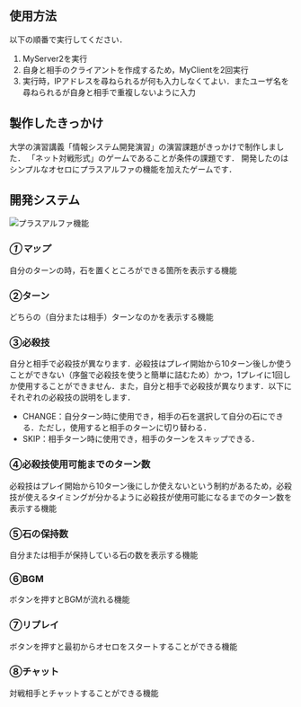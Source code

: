 ## 使用方法
以下の順番で実行してください．
1. MyServer2を実行
2. 自身と相手のクライアントを作成するため，MyClientを2回実行
3. 実行時，IPアドレスを尋ねられるが何も入力しなくてよい．またユーザ名を尋ねられるが自身と相手で重複しないように入力

## 製作したきっかけ
大学の演習講義「情報システム開発演習」の演習課題がきっかけで制作しました．
「ネット対戦形式」のゲームであることが条件の課題です．
開発したのはシンプルなオセロにプラスアルファの機能を加えたゲームです．

## 開発システム
![プラスアルファ機能](https://user-images.githubusercontent.com/67993065/213368591-5e18c773-cbd8-4fae-80d1-12b7a5144076.png)

### *①マップ*
自分のターンの時，石を置くところができる箇所を表示する機能

### ②ターン
どちらの（自分または相手）ターンなのかを表示する機能

### ③必殺技
自分と相手で必殺技が異なります．必殺技はプレイ開始から10ターン後しか使うことができない（序盤で必殺技を使うと簡単に詰むため）かつ，1プレイに1回しか使用することができません．また，自分と相手で必殺技が異なります．以下にそれぞれの必殺技の説明をします．
- CHANGE：自分ターン時に使用でき，相手の石を選択して自分の石にできる．ただし，使用すると相手のターンに切り替わる．
- SKIP：相手ターン時に使用でき，相手のターンをスキップできる．

### ④必殺技使用可能までのターン数
必殺技はプレイ開始から10ターン後にしか使えないという制約があるため，必殺技が使えるタイミングが分かるように必殺技が使用可能になるまでのターン数を表示する機能

### ⑤石の保持数
自分または相手が保持している石の数を表示する機能

### ⑥BGM
ボタンを押すとBGMが流れる機能

### ⑦リプレイ
ボタンを押すと最初からオセロをスタートすることができる機能

### ⑧チャット
対戦相手とチャットすることができる機能
